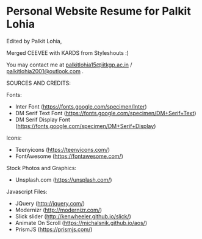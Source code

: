# Personal Website Resume for Palkit Lohia

Edited by Palkit Lohia,

Merged CEEVEE with KARDS from Styleshouts :)


You may contact me at palkitlohia15@iitkgp.ac.in / palkitlohia2001@outlook.com .

SOURCES AND CREDITS:

Fonts:

-   Inter Font (https://fonts.google.com/specimen/Inter)
-   DM Serif Text Font (https://fonts.google.com/specimen/DM+Serif+Text)
-   DM Serif Display Font (https://fonts.google.com/specimen/DM+Serif+Display)

Icons:

-   Teenyicons (https://teenyicons.com/)
-   FontAwesome (https://fontawesome.com/)

Stock Photos and Graphics:

-   Unsplash.com (https://unsplash.com/)

Javascript Files:

-   JQuery (http://jquery.com/)
-   Modernizr (http://modernizr.com/)
-   Slick slider (http://kenwheeler.github.io/slick/)
-   Animate On Scroll (https://michalsnik.github.io/aos/)
-   PrismJS (https://prismjs.com/)
